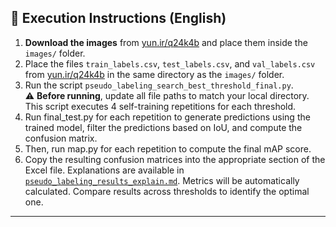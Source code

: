 

## 📂 Execution Instructions (English)

1. **Download the images** from [yun.ir/q24k4b](https://yun.ir/q24k4b) and place them inside the `images/` folder.
2. Place the files `train_labels.csv`, `test_labels.csv`, and `val_labels.csv` from [yun.ir/q24k4b](https://yun.ir/q24k4b) in the same directory as the `images/` folder.  
3. Run the script `pseudo_labeling_search_best_threshold_final.py`.  
   ⚠️ **Before running**, update all file paths to match your local directory.  
   This script executes 4 self-training repetitions for each threshold.
4. Run final_test.py for each repetition to generate predictions using the trained model, filter the predictions based on IoU, and compute the confusion matrix.
5. Then, run map.py for each repetition to compute the final mAP score.
6. Copy the resulting confusion matrices into the appropriate section of the Excel file. Explanations are available in [`pseudo_labeling_results_explain.md`](pseudo_labeling_results_explain.md).
Metrics will be automatically calculated. Compare results across thresholds to identify the optimal one.

---
